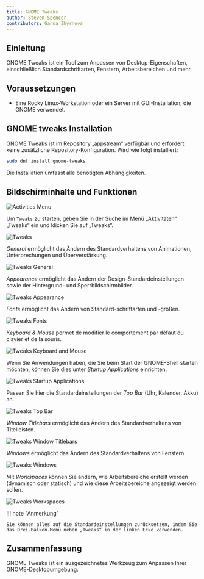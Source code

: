 ```yaml
---
title: GNOME Tweaks
author: Steven Spencer
contributors: Ganna Zhyrnova
---
```


## Einleitung

GNOME Tweaks ist ein Tool zum Anpassen von Desktop-Eigenschaften, einschließlich Standardschriftarten, Fenstern, Arbeitsbereichen und mehr.

## Voraussetzungen

 - Eine Rocky Linux-Workstation oder ein Server mit GUI-Installation, die GNOME verwendet.

## GNOME tweaks Installation

GNOME Tweaks ist im Repository „appstream“ verfügbar und erfordert keine zusätzliche Repository-Konfiguration. Wird wie folgt installiert:

```bash
sudo dnf install gnome-tweaks 
```

Die Installation umfasst alle benötigten Abhängigkeiten.

## Bildschirminhalte und Funktionen

![Activities Menu](images/activities.png)

Um `Tweaks` zu starten, geben Sie in der Suche im Menü „Aktivitäten“ „Tweaks“ ein und klicken Sie auf „Tweaks“.

![Tweaks](images/tweaks.png)

<!-- Please, add here a screen where you click Tweaks -->

_General_ ermöglicht das Ändern des Standardverhaltens von Animationen, Unterbrechungen und Überverstärkung.

![Tweaks General](images/01_tweaks.png)

_Appearance_ ermöglicht das Ändern der Design-Standardeinstellungen sowie der Hintergrund- und Sperrbildschirmbilder.

![Tweaks Appearance](images/02_tweaks.png)

_Fonts_ ermöglicht das Ändern von Standard-schriftarten und -größen.

![Tweaks Fonts](images/03_tweaks.png)

_Keyboard & Mouse_ permet de modifier le comportement par défaut du clavier et de la souris.

![Tweaks Keyboard and Mouse](images/04_tweaks.png)

Wenn Sie Anwendungen haben, die Sie beim Start der GNOME-Shell starten möchten, können Sie dies unter _Startup Applications_ einrichten.

![Tweaks Startup Applications](images/05_tweaks.png)

Passen Sie hier die Standardeinstellungen der _Top Bar_ (Uhr, Kalender, Akku) an.

![Tweaks Top Bar](images/06_tweaks.png)

_Window Titlebars_ ermöglicht das Ändern des Standardverhaltens von Titelleisten.

![Tweaks Window Titlebars](images/07_tweaks.png)

_Windows_ ermöglicht das Ändern des Standardverhaltens von Fenstern.

![Tweaks Windows](images/08_tweaks.png)

Mit _Workspaces_ können Sie ändern, wie Arbeitsbereiche erstellt werden (dynamisch oder statisch) und wie diese Arbeitsbereiche angezeigt werden sollen.

![Tweaks Workspaces](images/09_tweaks.png)

!!! note "Anmerkung"

```
Sie können alles auf die Standardeinstellungen zurücksetzen, indem Sie das Drei-Balken-Menü neben „Tweaks“ in der linken Ecke verwenden.
```

## Zusammenfassung

GNOME Tweaks ist ein ausgezeichnetes Werkzeug zum Anpassen Ihrer GNOME-Desktopumgebung.
